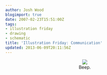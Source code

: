 ```yaml
---
author: Josh Wood
blogimport: true
date: 2007-02-23T15:51:00Z
tags:
- illustration friday
- drawing
- schematic
title: 'Illustration Friday: Communication'
updated: 2013-06-09T20:11:56Z
---
```


<div class="separator" style="clear: both; text-align: center;">
  <img border="0" src="/img/ifri-20070223-communication.png" /></a>
  <div class="caption">Beep.</div>
</div>
